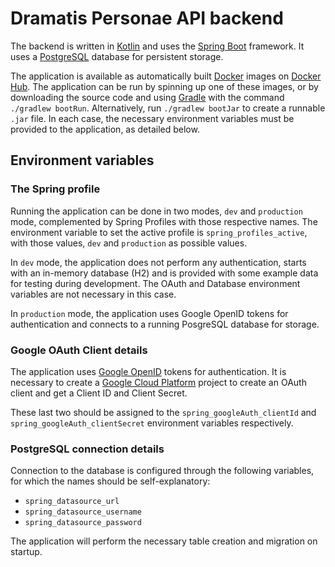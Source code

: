 # Dramatis Personae API backend

The backend is written in [Kotlin](https://kotlinlang.org/) and uses the [Spring Boot](https://spring.io/projects/spring-boot) framework. It uses a [PostgreSQL](https://www.postgresql.org/) database for persistent storage.

The application is available as automatically built [Docker](https://docs.docker.com/) images on [Docker Hub](https://hub.docker.com/r/frederikgoovaerts/dramatis-personae-backend). The application can be run by spinning up one of these images, or by downloading the source code and using [Gradle](https://gradle.org/) with the command `./gradlew bootRun`. Alternatively, run `./gradlew bootJar` to create a runnable `.jar` file. In each case, the necessary environment variables must be provided to the application, as detailed below.

## Environment variables

### The Spring profile

Running the application can be done in two modes, `dev` and `production` mode, complemented by Spring Profiles with those respective names. The environment variable to set the active profile is `spring_profiles_active`, with those values, `dev` and `production` as possible values.

In `dev` mode, the application does not perform any authentication, starts with an in-memory database (H2) and is provided with some example data for testing during development. The OAuth and Database environment variables are not necessary in this case.

In `production` mode, the application uses Google OpenID tokens for authentication and connects to a running PosgreSQL database for storage.

### Google OAuth Client details

The application uses [Google OpenID](https://developers.google.com/identity/protocols/oauth2/openid-connect) tokens for authentication. It is necessary to create a [Google Cloud Platform](https://console.cloud.google.com) project to create an OAuth client and get a Client ID and Client Secret.

These last two should be assigned to the `spring_googleAuth_clientId` and `spring_googleAuth_clientSecret` environment variables respectively.

### PostgreSQL connection details

Connection to the database is configured through the following variables, for which the names should be self-explanatory:

- `spring_datasource_url`
- `spring_datasource_username`
- `spring_datasource_password`

The application will perform the necessary table creation and migration on startup.
